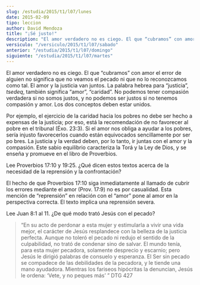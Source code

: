 ```yaml
---
slug: /estudia/2015/t1/l07/lunes
date: 2015-02-09
tipo: leccion
author: David Mendoza
title: "¡Sé justo!"
description: "El amor verdadero no es ciego. El que “cubramos” con amor el error de alguien no significa que no veamos el pecado ni que no lo reconozcamos como tal. El amor y la justicia van juntos. La palabra hebrea para “justicia”, tsedeq, también significa “amor”, “caridad”."
versiculo: "/versiculo/2015/t1/l07/sabado"
anterior: "/estudia/2015/t1/l07/domingo"
siguiente: "/estudia/2015/t1/l07/martes"
---
```


El amor verdadero no es ciego. El que “cubramos” con amor el error de alguien no significa que no veamos el pecado ni que no lo reconozcamos como tal. El amor y la justicia van juntos. La palabra hebrea para “justicia”, _tsedeq_, también significa “amor”, “caridad”. No podemos tener compasión verdadera si no somos justos, y no podemos ser justos si no tenemos compasión y amor. Los dos conceptos deben estar unidos.

Por ejemplo, el ejercicio de la caridad hacia los pobres no debe ser hecho a expensas de la justicia; por eso, está la recomendación de no favorecer al pobre en el tribunal (Éxo. 23:3). Si el amor nos obliga a ayudar a los pobres, sería injusto favorecerlos cuando están equivocados sencillamente por ser po bres. La justicia y la verdad deben, por lo tanto, ir juntas con el amor y la compasión. Este sabio equilibrio caracteriza la Torá y la Ley de Dios, y se enseña y promueve en el libro de Proverbios.

Lee Proverbios 17:10 y 19:25. ¿Qué dicen estos textos acerca de la necesidad de la reprensión y la confrontación?

El hecho de que Proverbios 17:10 siga inmediatamente al llamado de cubrir los errores mediante el amor (Prov. 17:9) no es por casualidad. Esta mención de “reprensión” en relación con el “amor” pone al amor en la perspectiva correcta. El texto implica una reprensión severa.

Lee Juan 8:1 al 11. ¿De qué modo trató Jesús con el pecado?

> “En su acto de perdonar a esta mujer y estimularla a vivir una vida mejor, el carácter de Jesús resplandece con la belleza de la justicia perfecta. Aunque no toleró el pecado ni redujo el sentido de la culpabilidad, no trató de condenar sino de salvar. El mundo tenía, para esta mujer pecadora, solamente desprecio y escarnio; pero Jesús le dirigió palabras de consuelo y esperanza. El Ser sin pecado se compadece de las debilidades de la pecadora, y le tiende una mano ayudadora. Mientras los fariseos hipócritas la denuncian, Jesús le ordena: ‘Vete, y no peques más’ ” DTG 427

